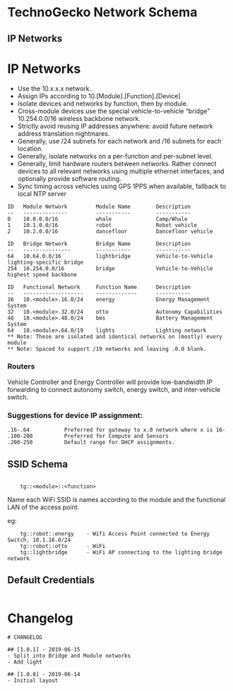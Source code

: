 # TechnoGecko Network Schema

## IP Networks


# IP Networks

* Use the 10.x.x.x network.
* Assign IPs according to 10.[Module].[Function].[Device] 
* Isolate devices and networks by function, then by module.
* Cross-module devices use the special vehicle-to-vehicle “bridge” 10.254.0.0/16 wireless backbone network.
* Strictly avoid reusing IP addresses anywhere: avoid future network address translation nightmares.
* Generally, use /24 subnets for each network and /16 subnets for each location.
* Generally, isolate networks on a per-function and per-subnet level.
* Generally, limit hardware routers between networks. Rather connect devices to all relevant networks using multiple ethernet interfaces, and optionally provide software routing.
* Sync timing across vehicles using GPS 1PPS when available, fallback to local NTP server

```
ID   Module Network         Module Name        Description
--   --------------         -----------        -----------
0    10.0.0.0/16            whale              Camp/Whale
1    10.1.0.0/16            robot              Robot vehicle
2    10.2.0.0/16            dancefloor         Dancefloor vehicle

ID   Bridge Network         Bridge Name        Description
--   ---------------        -----------        -----------
64   10.64.0.0/16           lightbridge        Vehicle-to-Vehicle lighting-specific bridge
254  10.254.0.0/16          bridge             Vehicle-to-Vehicle highest speed backbone

ID   Functional Network     Function Name      Description
--   -------------------    -------------      -----------
16   10.<module>.16.0/24    energy             Energy Management System
32   10.<module>.32.0/24    otto               Autonomy Capabilities
48   10.<module>.48.0/24    bms                Battery Management System
64   10.<module>.64.0/19    lights             Lighting network
** Note: These are isolated and identical networks on (mostly) every module
** Note: Spaced to support /19 networks and leaving .0.0 blank.
```

### Routers
Vehicle Controller and Energy Controller will provide low-bandwidth 
IP forwarding to connect autonomy switch, energy switch, 
and inter-vehicle switch. 

### Suggestions for device IP assignment:
```
.16-.64           Preferred for gateway to x.0 network where x is 16- 
.100-200          Preferred for Compute and Sensors
.200-250          Default range for DHCP assignments.
```

## SSID Schema

```

    tg::<module>::<function>

```
Name each WiFi SSID is names according to the module and the functional LAN of the access point. 

eg:

```
    tg::robot::energy    - Wifi Access Point connected to Energy Switch, 10.1.16.0/24
    tg::robot::otto      - WiFi 
    tg::lightbridge      - WiFi AP connecting to the lighting bridge network
```

## Default Credentials

```

```

# Changelog

```
# CHANGELOG

## [1.0.1] - 2019-06-15
- Split into Bridge and Module networks
- Add light

## [1.0.0] - 2019-06-14
- Initial layout